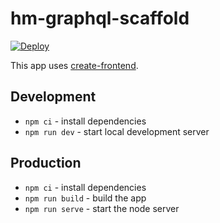 # hm-graphql-scaffold

[![Deploy](https://www.herokucdn.com/deploy/button.svg)](https://heroku.com/deploy)

This app uses [create-frontend](https://github.com/optimistdigital/create-frontend/blob/master/readme.md).

## Development

- `npm ci` - install dependencies
- `npm run dev` - start local development server

## Production

- `npm ci` - install dependencies
- `npm run build` - build the app
- `npm run serve` - start the node server
